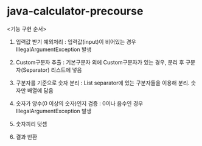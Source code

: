 # java-calculator-precourse

<기능 구현 순서>

1. 입력값 받기
   예외처리 : 입력값(input)이 비어있는 경우 IllegalArgumentException 발생

2. Custom구분자 추출
   : 기본구분자 외에 Custom구분자가 있는 경우, 분리 후 구분자(Separator) 리스트에 넣음

3. 구분자를 기준으로 숫자 분리
   : List<String> separator에 있는 구분자들을 이용해 분리. 숫자만 배열에 담음

4. 숫자가 양수(0 이상의 숫자)인지 검증
   : 0이나 음수인 경우 IllegalArgumentException 발생

5. 숫자끼리 덧셈

6. 결과 반환